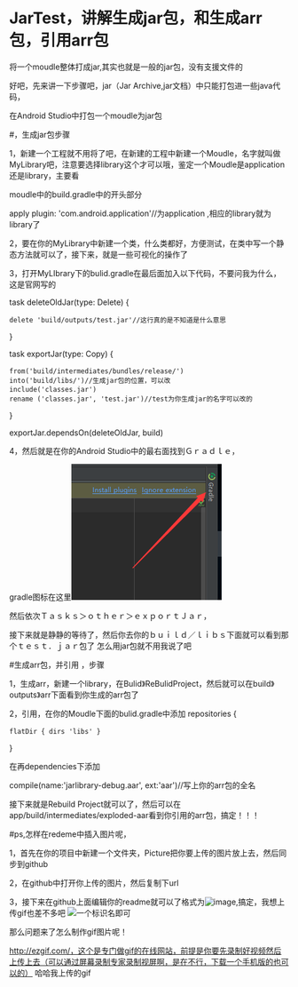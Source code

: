 # JarTest，讲解生成jar包，和生成arr包，引用arr包
将一个moudle整体打成jar,其实也就是一般的jar包，没有支援文件的




好吧，先来讲一下步骤吧，jar（Jar Archive,jar文档）中只能打包进一些java代码，

在Android Studio中打包一个moudle为jar包

#，生成jar包步骤


1，新建一个工程就不用将了吧，在新建的工程中新建一个Moudle，名字就叫做MyLibrary吧，注意要选择library这个才可以哦，鉴定一个Moudle是application还是library，主要看

moudle中的build.gradle中的开头部分


apply plugin: 'com.android.application'//为application ,相应的library就为library了


2，要在你的MyLibrary中新建一个类，什么类都好，方便测试，在类中写一个静态方法就可以了，接下来，就是一些可视化的操作了



3，打开MyLIbrary下的bulid.gradle在最后面加入以下代码，不要问我为什么，这是官网写的

task deleteOldJar(type: Delete) {

    delete 'build/outputs/test.jar'//这行真的是不知道是什么意思
}

task exportJar(type: Copy) {

    from('build/intermediates/bundles/release/')
    into('build/libs/')//生成jar包的位置，可以改
    include('classes.jar')
    rename ('classes.jar', 'test.jar')//test为你生成jar的名字可以改的
}

exportJar.dependsOn(deleteOldJar, build)



4，然后就是在你的Android Studio中的最右面找到Ｇｒａｄｌｅ，


gradle图标在这里![image](https://github.com/DavidWeiZhong/JarTest/blob/master/Picture/p1.png)


然后依次Ｔａｓｋｓ＞ｏｔｈｅｒ＞ｅｘｐｏｒｔＪａｒ，

接下来就是静静的等待了，然后你去你的ｂｕｉｌｄ／ｌｉｂｓ下面就可以看到那个ｔｅｓｔ．ｊａｒ包了
怎么用jar包就不用我说了吧


#生成arr包，并引用 ，步骤

1，生成arr，新建一个library，在Bulid》ReBulidProject，然后就可以在build》outputs》arr下面看到你生成的arr包了


2，引用，在你的Moudle下面的bulid.gradle中添加
repositories {
    
    flatDir { dirs 'libs' }
}


在再dependencies下添加


compile(name:'jarlibrary-debug.aar', ext:'aar')//写上你的arr包的全名


接下来就是Rebuild Project就可以了，然后可以在app/build/intermediates/exploded-aar看到你引用的arr包，搞定！！！


#ps,怎样在redeme中插入图片呢，


1，首先在你的项目中新建一个文件夹，Picture把你要上传的图片放上去，然后同步到github


2，在github中打开你上传的图片，然后复制下url


3，接下来在github上面编辑你的readme就可以了格式为![image](url),搞定，我想上传gif也差不多吧
![一个标识名即可]()

那么问题来了怎么制作gif图片呢！

http://ezgif.com/，这个是专门做gif的在线网站，前提是你要先录制好视频然后上传上去（可以通过屏幕录制专家录制视屏啊，是在不行，下载一个手机版的也可以的）
哈哈我上传的gif

